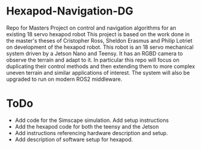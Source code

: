 # Hexapod-Navigation-DG
Repo for Masters Project on control and navigation algorithms for an existing 18 servo hexapod robot
This project is based on the work done in the master's theses of Cristopher Ross, Sheldon Erasmus and Philip Lotriet on development of the hexapod robot.
This robot is an 18 servo mechanical system driven by a Jetson Nano and Teensy. It has an RGBD camera to observe the terrain and adapt to it.
In particular this repo will focus on duplicating their control methods and then extending them to more complex uneven terrain and similar applications of interest. The system will also be upgraded to run on modern ROS2 middleware.

# ToDo
- Add code for the Simscape simulation. Add setup instructions 
- Add the hexapod code for both the teensy and the Jetson
- Add instructions referencing hardware description and setup.
- Add description of software setup for hexapod.
